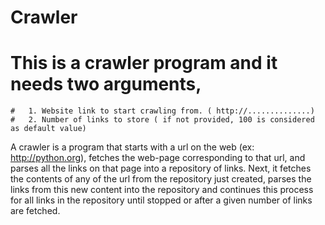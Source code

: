 Crawler
=======

# This is a crawler program and it needs two arguments,
    #   1. Website link to start crawling from. ( http://..............)
    #   2. Number of links to store ( if not provided, 100 is considered as default value)
    

A crawler is a program that starts with a url on the web (ex: http://python.org), fetches the web-page corresponding to that url, and parses all the links on that page into a repository of links. Next, it fetches the contents of any of the url from the repository just created, parses the links from this new content into the repository and continues this process for all links in the repository until stopped or after a given number of links are fetched.     
